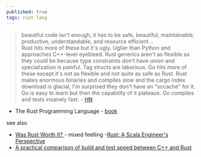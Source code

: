 ```yaml
---
published: true
tags: rust lang
---
```

> beautiful code isn't enough, it has to be safe, beautiful, maintainable, productive, understandable, and resource efficient...  
> Rust hits more of these but it's ugly. Uglier than Python and approaches C++-level eyebleed. Rust generics aren't as flexible as they could be because type constraints don't have union and specialization is painful. Tag structs are laborious. Go hits more of these except it's not as flexible and not quite as safe as Rust. Rust makes enormous binaries and compiles slow and the cargo index download is glacial, I'm surprised they don't have an "sccache" for it. Go is easy to learn but then the capability of it plateaus. Go compiles and tests insanely fast. - [HN](https://news.ycombinator.com/item?id=34542798)

- The Rust Programming Language - [book](https://doc.rust-lang.org/stable/book/title-page.html)

see also
- [Was Rust Worth It? ](https://news.ycombinator.com/item?id=38019231) - mixed feelling
-[Rust: A Scala Engineer's Perspective](https://beachape.com/blog/2017/05/24/rust-from-scala/)
- [	A practical comparison of build and test speed between C++ and Rust](https://news.ycombinator.com/item?id=34271293)
